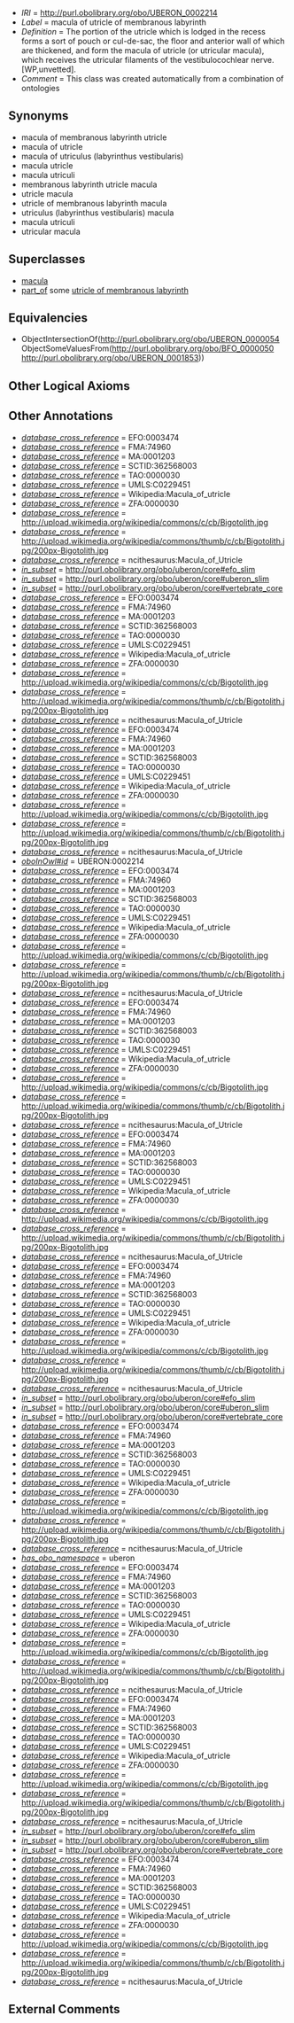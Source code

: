 * *IRI* = http://purl.obolibrary.org/obo/UBERON_0002214
 * *Label* = macula of utricle of membranous labyrinth
 * *Definition* = The portion of the utricle which is lodged in the recess forms a sort of pouch or cul-de-sac, the floor and anterior wall of which are thickened, and form the macula of utricle (or utricular macula), which receives the utricular filaments of the vestibulocochlear nerve. [WP,unvetted].
 * *Comment* = This class was created automatically from a combination of ontologies

## Synonyms

 * macula of membranous labyrinth utricle
 * macula of utricle
 * macula of utriculus (labyrinthus vestibularis)
 * macula utricle
 * macula utriculi
 * membranous labyrinth utricle macula
 * utricle macula
 * utricle of membranous labyrinth macula
 * utriculus (labyrinthus vestibularis) macula
 * macula utriculi
 * utricular macula

## Superclasses

 * [macula](../../UBERON/54/UBERON_0000054.md)
 * [part_of](../../BFO/50/BFO_0000050.md) some [utricle of membranous labyrinth](../../UBERON/53/UBERON_0001853.md)

## Equivalencies

 * ObjectIntersectionOf(<http://purl.obolibrary.org/obo/UBERON_0000054> ObjectSomeValuesFrom(<http://purl.obolibrary.org/obo/BFO_0000050> <http://purl.obolibrary.org/obo/UBERON_0001853>))

## Other Logical Axioms


## Other Annotations

 * *[database_cross_reference](../../ef/oboInOwl#hasDbXref.md)* = EFO:0003474
 * *[database_cross_reference](../../ef/oboInOwl#hasDbXref.md)* = FMA:74960
 * *[database_cross_reference](../../ef/oboInOwl#hasDbXref.md)* = MA:0001203
 * *[database_cross_reference](../../ef/oboInOwl#hasDbXref.md)* = SCTID:362568003
 * *[database_cross_reference](../../ef/oboInOwl#hasDbXref.md)* = TAO:0000030
 * *[database_cross_reference](../../ef/oboInOwl#hasDbXref.md)* = UMLS:C0229451
 * *[database_cross_reference](../../ef/oboInOwl#hasDbXref.md)* = Wikipedia:Macula_of_utricle
 * *[database_cross_reference](../../ef/oboInOwl#hasDbXref.md)* = ZFA:0000030
 * *[database_cross_reference](../../ef/oboInOwl#hasDbXref.md)* = http://upload.wikimedia.org/wikipedia/commons/c/cb/Bigotolith.jpg
 * *[database_cross_reference](../../ef/oboInOwl#hasDbXref.md)* = http://upload.wikimedia.org/wikipedia/commons/thumb/c/cb/Bigotolith.jpg/200px-Bigotolith.jpg
 * *[database_cross_reference](../../ef/oboInOwl#hasDbXref.md)* = ncithesaurus:Macula_of_Utricle
 * *[in_subset](../../et/oboInOwl#inSubset.md)* = http://purl.obolibrary.org/obo/uberon/core#efo_slim
 * *[in_subset](../../et/oboInOwl#inSubset.md)* = http://purl.obolibrary.org/obo/uberon/core#uberon_slim
 * *[in_subset](../../et/oboInOwl#inSubset.md)* = http://purl.obolibrary.org/obo/uberon/core#vertebrate_core
 * *[database_cross_reference](../../ef/oboInOwl#hasDbXref.md)* = EFO:0003474
 * *[database_cross_reference](../../ef/oboInOwl#hasDbXref.md)* = FMA:74960
 * *[database_cross_reference](../../ef/oboInOwl#hasDbXref.md)* = MA:0001203
 * *[database_cross_reference](../../ef/oboInOwl#hasDbXref.md)* = SCTID:362568003
 * *[database_cross_reference](../../ef/oboInOwl#hasDbXref.md)* = TAO:0000030
 * *[database_cross_reference](../../ef/oboInOwl#hasDbXref.md)* = UMLS:C0229451
 * *[database_cross_reference](../../ef/oboInOwl#hasDbXref.md)* = Wikipedia:Macula_of_utricle
 * *[database_cross_reference](../../ef/oboInOwl#hasDbXref.md)* = ZFA:0000030
 * *[database_cross_reference](../../ef/oboInOwl#hasDbXref.md)* = http://upload.wikimedia.org/wikipedia/commons/c/cb/Bigotolith.jpg
 * *[database_cross_reference](../../ef/oboInOwl#hasDbXref.md)* = http://upload.wikimedia.org/wikipedia/commons/thumb/c/cb/Bigotolith.jpg/200px-Bigotolith.jpg
 * *[database_cross_reference](../../ef/oboInOwl#hasDbXref.md)* = ncithesaurus:Macula_of_Utricle
 * *[database_cross_reference](../../ef/oboInOwl#hasDbXref.md)* = EFO:0003474
 * *[database_cross_reference](../../ef/oboInOwl#hasDbXref.md)* = FMA:74960
 * *[database_cross_reference](../../ef/oboInOwl#hasDbXref.md)* = MA:0001203
 * *[database_cross_reference](../../ef/oboInOwl#hasDbXref.md)* = SCTID:362568003
 * *[database_cross_reference](../../ef/oboInOwl#hasDbXref.md)* = TAO:0000030
 * *[database_cross_reference](../../ef/oboInOwl#hasDbXref.md)* = UMLS:C0229451
 * *[database_cross_reference](../../ef/oboInOwl#hasDbXref.md)* = Wikipedia:Macula_of_utricle
 * *[database_cross_reference](../../ef/oboInOwl#hasDbXref.md)* = ZFA:0000030
 * *[database_cross_reference](../../ef/oboInOwl#hasDbXref.md)* = http://upload.wikimedia.org/wikipedia/commons/c/cb/Bigotolith.jpg
 * *[database_cross_reference](../../ef/oboInOwl#hasDbXref.md)* = http://upload.wikimedia.org/wikipedia/commons/thumb/c/cb/Bigotolith.jpg/200px-Bigotolith.jpg
 * *[database_cross_reference](../../ef/oboInOwl#hasDbXref.md)* = ncithesaurus:Macula_of_Utricle
 * *[oboInOwl#id](../../id/oboInOwl#id.md)* = UBERON:0002214
 * *[database_cross_reference](../../ef/oboInOwl#hasDbXref.md)* = EFO:0003474
 * *[database_cross_reference](../../ef/oboInOwl#hasDbXref.md)* = FMA:74960
 * *[database_cross_reference](../../ef/oboInOwl#hasDbXref.md)* = MA:0001203
 * *[database_cross_reference](../../ef/oboInOwl#hasDbXref.md)* = SCTID:362568003
 * *[database_cross_reference](../../ef/oboInOwl#hasDbXref.md)* = TAO:0000030
 * *[database_cross_reference](../../ef/oboInOwl#hasDbXref.md)* = UMLS:C0229451
 * *[database_cross_reference](../../ef/oboInOwl#hasDbXref.md)* = Wikipedia:Macula_of_utricle
 * *[database_cross_reference](../../ef/oboInOwl#hasDbXref.md)* = ZFA:0000030
 * *[database_cross_reference](../../ef/oboInOwl#hasDbXref.md)* = http://upload.wikimedia.org/wikipedia/commons/c/cb/Bigotolith.jpg
 * *[database_cross_reference](../../ef/oboInOwl#hasDbXref.md)* = http://upload.wikimedia.org/wikipedia/commons/thumb/c/cb/Bigotolith.jpg/200px-Bigotolith.jpg
 * *[database_cross_reference](../../ef/oboInOwl#hasDbXref.md)* = ncithesaurus:Macula_of_Utricle
 * *[database_cross_reference](../../ef/oboInOwl#hasDbXref.md)* = EFO:0003474
 * *[database_cross_reference](../../ef/oboInOwl#hasDbXref.md)* = FMA:74960
 * *[database_cross_reference](../../ef/oboInOwl#hasDbXref.md)* = MA:0001203
 * *[database_cross_reference](../../ef/oboInOwl#hasDbXref.md)* = SCTID:362568003
 * *[database_cross_reference](../../ef/oboInOwl#hasDbXref.md)* = TAO:0000030
 * *[database_cross_reference](../../ef/oboInOwl#hasDbXref.md)* = UMLS:C0229451
 * *[database_cross_reference](../../ef/oboInOwl#hasDbXref.md)* = Wikipedia:Macula_of_utricle
 * *[database_cross_reference](../../ef/oboInOwl#hasDbXref.md)* = ZFA:0000030
 * *[database_cross_reference](../../ef/oboInOwl#hasDbXref.md)* = http://upload.wikimedia.org/wikipedia/commons/c/cb/Bigotolith.jpg
 * *[database_cross_reference](../../ef/oboInOwl#hasDbXref.md)* = http://upload.wikimedia.org/wikipedia/commons/thumb/c/cb/Bigotolith.jpg/200px-Bigotolith.jpg
 * *[database_cross_reference](../../ef/oboInOwl#hasDbXref.md)* = ncithesaurus:Macula_of_Utricle
 * *[database_cross_reference](../../ef/oboInOwl#hasDbXref.md)* = EFO:0003474
 * *[database_cross_reference](../../ef/oboInOwl#hasDbXref.md)* = FMA:74960
 * *[database_cross_reference](../../ef/oboInOwl#hasDbXref.md)* = MA:0001203
 * *[database_cross_reference](../../ef/oboInOwl#hasDbXref.md)* = SCTID:362568003
 * *[database_cross_reference](../../ef/oboInOwl#hasDbXref.md)* = TAO:0000030
 * *[database_cross_reference](../../ef/oboInOwl#hasDbXref.md)* = UMLS:C0229451
 * *[database_cross_reference](../../ef/oboInOwl#hasDbXref.md)* = Wikipedia:Macula_of_utricle
 * *[database_cross_reference](../../ef/oboInOwl#hasDbXref.md)* = ZFA:0000030
 * *[database_cross_reference](../../ef/oboInOwl#hasDbXref.md)* = http://upload.wikimedia.org/wikipedia/commons/c/cb/Bigotolith.jpg
 * *[database_cross_reference](../../ef/oboInOwl#hasDbXref.md)* = http://upload.wikimedia.org/wikipedia/commons/thumb/c/cb/Bigotolith.jpg/200px-Bigotolith.jpg
 * *[database_cross_reference](../../ef/oboInOwl#hasDbXref.md)* = ncithesaurus:Macula_of_Utricle
 * *[database_cross_reference](../../ef/oboInOwl#hasDbXref.md)* = EFO:0003474
 * *[database_cross_reference](../../ef/oboInOwl#hasDbXref.md)* = FMA:74960
 * *[database_cross_reference](../../ef/oboInOwl#hasDbXref.md)* = MA:0001203
 * *[database_cross_reference](../../ef/oboInOwl#hasDbXref.md)* = SCTID:362568003
 * *[database_cross_reference](../../ef/oboInOwl#hasDbXref.md)* = TAO:0000030
 * *[database_cross_reference](../../ef/oboInOwl#hasDbXref.md)* = UMLS:C0229451
 * *[database_cross_reference](../../ef/oboInOwl#hasDbXref.md)* = Wikipedia:Macula_of_utricle
 * *[database_cross_reference](../../ef/oboInOwl#hasDbXref.md)* = ZFA:0000030
 * *[database_cross_reference](../../ef/oboInOwl#hasDbXref.md)* = http://upload.wikimedia.org/wikipedia/commons/c/cb/Bigotolith.jpg
 * *[database_cross_reference](../../ef/oboInOwl#hasDbXref.md)* = http://upload.wikimedia.org/wikipedia/commons/thumb/c/cb/Bigotolith.jpg/200px-Bigotolith.jpg
 * *[database_cross_reference](../../ef/oboInOwl#hasDbXref.md)* = ncithesaurus:Macula_of_Utricle
 * *[in_subset](../../et/oboInOwl#inSubset.md)* = http://purl.obolibrary.org/obo/uberon/core#efo_slim
 * *[in_subset](../../et/oboInOwl#inSubset.md)* = http://purl.obolibrary.org/obo/uberon/core#uberon_slim
 * *[in_subset](../../et/oboInOwl#inSubset.md)* = http://purl.obolibrary.org/obo/uberon/core#vertebrate_core
 * *[database_cross_reference](../../ef/oboInOwl#hasDbXref.md)* = EFO:0003474
 * *[database_cross_reference](../../ef/oboInOwl#hasDbXref.md)* = FMA:74960
 * *[database_cross_reference](../../ef/oboInOwl#hasDbXref.md)* = MA:0001203
 * *[database_cross_reference](../../ef/oboInOwl#hasDbXref.md)* = SCTID:362568003
 * *[database_cross_reference](../../ef/oboInOwl#hasDbXref.md)* = TAO:0000030
 * *[database_cross_reference](../../ef/oboInOwl#hasDbXref.md)* = UMLS:C0229451
 * *[database_cross_reference](../../ef/oboInOwl#hasDbXref.md)* = Wikipedia:Macula_of_utricle
 * *[database_cross_reference](../../ef/oboInOwl#hasDbXref.md)* = ZFA:0000030
 * *[database_cross_reference](../../ef/oboInOwl#hasDbXref.md)* = http://upload.wikimedia.org/wikipedia/commons/c/cb/Bigotolith.jpg
 * *[database_cross_reference](../../ef/oboInOwl#hasDbXref.md)* = http://upload.wikimedia.org/wikipedia/commons/thumb/c/cb/Bigotolith.jpg/200px-Bigotolith.jpg
 * *[database_cross_reference](../../ef/oboInOwl#hasDbXref.md)* = ncithesaurus:Macula_of_Utricle
 * *[has_obo_namespace](../../ce/oboInOwl#hasOBONamespace.md)* = uberon
 * *[database_cross_reference](../../ef/oboInOwl#hasDbXref.md)* = EFO:0003474
 * *[database_cross_reference](../../ef/oboInOwl#hasDbXref.md)* = FMA:74960
 * *[database_cross_reference](../../ef/oboInOwl#hasDbXref.md)* = MA:0001203
 * *[database_cross_reference](../../ef/oboInOwl#hasDbXref.md)* = SCTID:362568003
 * *[database_cross_reference](../../ef/oboInOwl#hasDbXref.md)* = TAO:0000030
 * *[database_cross_reference](../../ef/oboInOwl#hasDbXref.md)* = UMLS:C0229451
 * *[database_cross_reference](../../ef/oboInOwl#hasDbXref.md)* = Wikipedia:Macula_of_utricle
 * *[database_cross_reference](../../ef/oboInOwl#hasDbXref.md)* = ZFA:0000030
 * *[database_cross_reference](../../ef/oboInOwl#hasDbXref.md)* = http://upload.wikimedia.org/wikipedia/commons/c/cb/Bigotolith.jpg
 * *[database_cross_reference](../../ef/oboInOwl#hasDbXref.md)* = http://upload.wikimedia.org/wikipedia/commons/thumb/c/cb/Bigotolith.jpg/200px-Bigotolith.jpg
 * *[database_cross_reference](../../ef/oboInOwl#hasDbXref.md)* = ncithesaurus:Macula_of_Utricle
 * *[database_cross_reference](../../ef/oboInOwl#hasDbXref.md)* = EFO:0003474
 * *[database_cross_reference](../../ef/oboInOwl#hasDbXref.md)* = FMA:74960
 * *[database_cross_reference](../../ef/oboInOwl#hasDbXref.md)* = MA:0001203
 * *[database_cross_reference](../../ef/oboInOwl#hasDbXref.md)* = SCTID:362568003
 * *[database_cross_reference](../../ef/oboInOwl#hasDbXref.md)* = TAO:0000030
 * *[database_cross_reference](../../ef/oboInOwl#hasDbXref.md)* = UMLS:C0229451
 * *[database_cross_reference](../../ef/oboInOwl#hasDbXref.md)* = Wikipedia:Macula_of_utricle
 * *[database_cross_reference](../../ef/oboInOwl#hasDbXref.md)* = ZFA:0000030
 * *[database_cross_reference](../../ef/oboInOwl#hasDbXref.md)* = http://upload.wikimedia.org/wikipedia/commons/c/cb/Bigotolith.jpg
 * *[database_cross_reference](../../ef/oboInOwl#hasDbXref.md)* = http://upload.wikimedia.org/wikipedia/commons/thumb/c/cb/Bigotolith.jpg/200px-Bigotolith.jpg
 * *[database_cross_reference](../../ef/oboInOwl#hasDbXref.md)* = ncithesaurus:Macula_of_Utricle
 * *[in_subset](../../et/oboInOwl#inSubset.md)* = http://purl.obolibrary.org/obo/uberon/core#efo_slim
 * *[in_subset](../../et/oboInOwl#inSubset.md)* = http://purl.obolibrary.org/obo/uberon/core#uberon_slim
 * *[in_subset](../../et/oboInOwl#inSubset.md)* = http://purl.obolibrary.org/obo/uberon/core#vertebrate_core
 * *[database_cross_reference](../../ef/oboInOwl#hasDbXref.md)* = EFO:0003474
 * *[database_cross_reference](../../ef/oboInOwl#hasDbXref.md)* = FMA:74960
 * *[database_cross_reference](../../ef/oboInOwl#hasDbXref.md)* = MA:0001203
 * *[database_cross_reference](../../ef/oboInOwl#hasDbXref.md)* = SCTID:362568003
 * *[database_cross_reference](../../ef/oboInOwl#hasDbXref.md)* = TAO:0000030
 * *[database_cross_reference](../../ef/oboInOwl#hasDbXref.md)* = UMLS:C0229451
 * *[database_cross_reference](../../ef/oboInOwl#hasDbXref.md)* = Wikipedia:Macula_of_utricle
 * *[database_cross_reference](../../ef/oboInOwl#hasDbXref.md)* = ZFA:0000030
 * *[database_cross_reference](../../ef/oboInOwl#hasDbXref.md)* = http://upload.wikimedia.org/wikipedia/commons/c/cb/Bigotolith.jpg
 * *[database_cross_reference](../../ef/oboInOwl#hasDbXref.md)* = http://upload.wikimedia.org/wikipedia/commons/thumb/c/cb/Bigotolith.jpg/200px-Bigotolith.jpg
 * *[database_cross_reference](../../ef/oboInOwl#hasDbXref.md)* = ncithesaurus:Macula_of_Utricle

## External Comments

